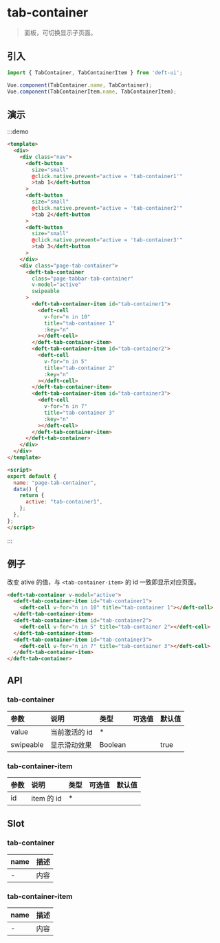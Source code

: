 # tab-container

> 面板，可切换显示子页面。


## 引入

```javascript
import { TabContainer, TabContainerItem } from 'deft-ui';

Vue.component(TabContainer.name, TabContainer);
Vue.component(TabContainerItem.name, TabContainerItem);
```
## 演示

:::demo

```html
<template>
  <div>
    <div class="nav">
      <deft-button
        size="small"
        @click.native.prevent="active = 'tab-container1'"
        >tab 1</deft-button
      >
      <deft-button
        size="small"
        @click.native.prevent="active = 'tab-container2'"
        >tab 2</deft-button
      >
      <deft-button
        size="small"
        @click.native.prevent="active = 'tab-container3'"
        >tab 3</deft-button
      >
    </div>
    <div class="page-tab-container">
      <deft-tab-container
        class="page-tabbar-tab-container"
        v-model="active"
        swipeable
      >
        <deft-tab-container-item id="tab-container1">
          <deft-cell
            v-for="n in 10"
            title="tab-container 1"
            :key="n"
          ></deft-cell>
        </deft-tab-container-item>
        <deft-tab-container-item id="tab-container2">
          <deft-cell
            v-for="n in 5"
            title="tab-container 2"
            :key="n"
          ></deft-cell>
        </deft-tab-container-item>
        <deft-tab-container-item id="tab-container3">
          <deft-cell
            v-for="n in 7"
            title="tab-container 3"
            :key="n"
          ></deft-cell>
        </deft-tab-container-item>
      </deft-tab-container>
    </div>
  </div>
</template>

<script>
export default {
  name: "page-tab-container",
  data() {
    return {
      active: "tab-container1",
    };
  },
};
</script>

```

:::



## 例子

改变 ative 的值，与 `<tab-container-item>` 的 id 一致即显示对应页面。

```html
<deft-tab-container v-model="active">
  <deft-tab-container-item id="tab-container1">
    <deft-cell v-for="n in 10" title="tab-container 1"></deft-cell>
  </deft-tab-container-item>
  <deft-tab-container-item id="tab-container2">
    <deft-cell v-for="n in 5" title="tab-container 2"></deft-cell>
  </deft-tab-container-item>
  <deft-tab-container-item id="tab-container3">
    <deft-cell v-for="n in 7" title="tab-container 3"></deft-cell>
  </deft-tab-container-item>
</deft-tab-container>
```

## API

### tab-container

| 参数      | 说明          | 类型    | 可选值 | 默认值 |
| :-------- | :------------ | :------ | :----- | :----- |
| value     | 当前激活的 id | *       |        |        |
| swipeable | 显示滑动效果  | Boolean |        | true  |

### tab-container-item

| 参数 | 说明       | 类型 | 可选值 | 默认值 |
| :--- | :--------- | :--- | :----- | :----- |
| id   | item 的 id | *    |        |        |

## Slot

### tab-container

| name | 描述 |
| :--- | :--- |
| -    | 内容 |

### tab-container-item

| name | 描述 |
| :--- | :--- |
| -    | 内容 |